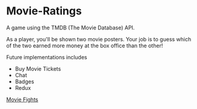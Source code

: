 # Movie-Ratings

A game using the TMDB (The Movie Database) API.

As a player, you'll be shown two movie posters.
Your job is to guess which of the two earned more money at the box office than the other!

Future implementations includes
- Buy Movie Tickets
- Chat
- Badges
- Redux

[Movie Fights](https://moviefights.herokuapp.com)
